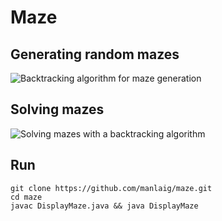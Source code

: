 # Maze

## Generating random mazes

<img src="https://i.imgflip.com/2qbxdk.gif" title="Backtracking algorithm for maze generation"/>

## Solving mazes

<img src="https://i.imgflip.com/2qbxix.gif" title="Solving mazes with a backtracking algorithm"/>

## Run

```
git clone https://github.com/manlaig/maze.git
cd maze
javac DisplayMaze.java && java DisplayMaze
```
